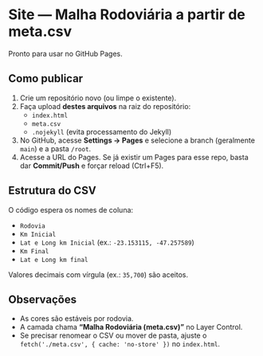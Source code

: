 # Site — Malha Rodoviária a partir de meta.csv

Pronto para usar no GitHub Pages.

## Como publicar
1. Crie um repositório novo (ou limpe o existente).
2. Faça upload **destes arquivos** na raiz do repositório:
   - `index.html`
   - `meta.csv`
   - `.nojekyll` (evita processamento do Jekyll)
3. No GitHub, acesse **Settings → Pages** e selecione a branch (geralmente `main`) e a pasta `/root`.
4. Acesse a URL do Pages. Se já existir um Pages para esse repo, basta dar **Commit/Push** e forçar reload (Ctrl+F5).

## Estrutura do CSV
O código espera os nomes de coluna:
- `Rodovia`
- `Km Inicial`
- `Lat e Long km Inicial` (ex.: `-23.153115, -47.257589`)
- `Km Final`
- `Lat e Long km final`

Valores decimais com vírgula (ex.: `35,700`) são aceitos.

## Observações
- As cores são estáveis por rodovia.
- A camada chama **“Malha Rodoviária (meta.csv)”** no Layer Control.
- Se precisar renomear o CSV ou mover de pasta, ajuste o `fetch('./meta.csv', { cache: 'no-store' })` no `index.html`.
